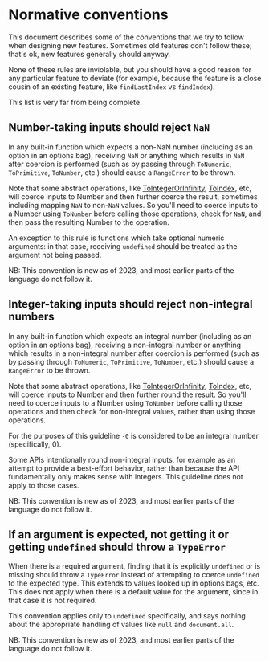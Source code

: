 # Normative conventions

This document describes some of the conventions that we try to follow when designing new features. Sometimes old features don't follow these; that's ok, new features generally should anyway.

None of these rules are inviolable, but you should have a good reason for any particular feature to deviate (for example, because the feature is a close cousin of an existing feature, like `findLastIndex` vs `findIndex`).

This list is very far from being complete.

## Number-taking inputs should reject `NaN`

In any built-in function which expects a non-NaN number (including as an option in an options bag), receiving `NaN` or anything which results in `NaN` after coercion is performed (such as by passing through `ToNumeric`, `ToPrimitive`, `ToNumber`, etc.) should cause a `RangeError` to be thrown.

Note that some abstract operations, like [ToIntegerOrInfinity](https://tc39.es/ecma262/multipage/abstract-operations.html#sec-tointegerorinfinity), [ToIndex](https://tc39.es/ecma262/multipage/abstract-operations.html#sec-toindex), etc, will coerce inputs to Number and then further coerce the result, sometimes including mapping `NaN` to non-`NaN` values. So you'll need to coerce inputs to a Number using `ToNumber` before calling those operations, check for `NaN`, and then pass the resulting Number to the operation.

An exception to this rule is functions which take optional numeric arguments: in that case, receiving `undefined` should be treated as the argument not being passed.

NB: This convention is new as of 2023, and most earlier parts of the language do not follow it.

## Integer-taking inputs should reject non-integral numbers

In any built-in function which expects an integral number (including as an option in an options bag), receiving a non-integral number or anything which results in a non-integral number after coercion is performed (such as by passing through `ToNumeric`, `ToPrimitive`, `ToNumber`, etc.) should cause a `RangeError` to be thrown.

Note that some abstract operations, like [ToIntegerOrInfinity](https://tc39.es/ecma262/multipage/abstract-operations.html#sec-tointegerorinfinity), [ToIndex](https://tc39.es/ecma262/multipage/abstract-operations.html#sec-toindex), etc, will coerce inputs to Number and then further round the result. So you'll need to coerce inputs to a Number using `ToNumber` before calling those operations and then check for non-integral values, rather than using those operations.

For the purposes of this guideline `-0` is considered to be an integral number (specifically, 0).

Some APIs intentionally round non-integral inputs, for example as an attempt to provide a best-effort behavior, rather than because the API fundamentally only makes sense with integers. This guideline does not apply to those cases.

NB: This convention is new as of 2023, and most earlier parts of the language do not follow it.

## If an argument is expected, not getting it or getting `undefined` should throw a `TypeError`

When there is a required argument, finding that it is explicitly `undefined` or is missing should throw a `TypeError` instead of attempting to coerce `undefined` to the expected type. This extends to values looked up in options bags, etc. This does not apply when there is a default value for the argument, since in that case it is not required.

This convention applies only to `undefined` specifically, and says nothing about the appropriate handling of values like `null` and `document.all`.

NB: This convention is new as of 2023, and most earlier parts of the language do not follow it.
